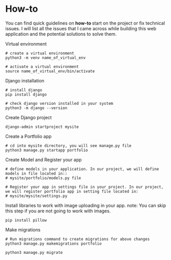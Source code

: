 # How-to

You can find quick guidelines on <b> how-to </b> start on the project or fix technical issues. I will list all the issues that I came across while building this web application and the potential solutions to solve them.

Virtual environment
```
# create a virtual environment
python3 -m venv name_of_virtual_env

# activate a virtual environment
source name_of_virtual_env/bin/activate
```

Django installation
```
# install django
pip install django

# check django version installed in your system
python3 -m django --version
```

Create Django project
```
django-admin startproject mysite
```

Create a Portfolio app
```
# cd into mysite directory, you will see manage.py file
python3 manage.py startapp portfolio
```

Create Model and Register your app
```
# define models in your application. In our project, we will define models in file located in::
# mysite/portfolio/models.py file

# Register your app in settings file in your project. In our project, we will register portfolio app in setting file located in:
# mysite/mysite/settings.py
```

Install libraries to work with image uploading in your app.
note: You can skip this step if you are not going to work with images.
```
pip install pillow
```

Make migrations
```
# Run migrations command to create migrations for above changes
python3 manage.py makemigrations portfolio

python3 manage.py migrate
```